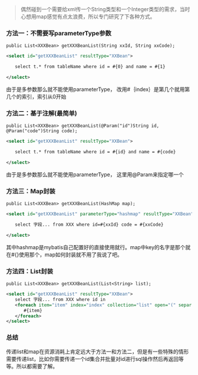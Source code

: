 >偶然碰到一个需要给xml传一个String类型和一个Integer类型的需求，当时心想用map感觉有点太浪费，所以专门研究了下各种方式。

### 方法一：不需要写parameterType参数

```
public List<XXXBean> getXXXBeanList(String xxId, String xxCode);  
```
```xml
<select id="getXXXBeanList" resultType="XXBean">

　　select t.* from tableName where id = #{0} and name = #{1}  

</select>  
```
由于是多参数那么就不能使用parameterType， 改用#｛index｝是第几个就用第几个的索引，索引从0开始


### 方法二：基于注解(最简单)
```
public List<XXXBean> getXXXBeanList(@Param("id")String id, @Param("code")String code);  
```
```xml
<select id="getXXXBeanList" resultType="XXBean">

　　select t.* from tableName where id = #{id} and name = #{code}  

</select>  
```
由于是多参数那么就不能使用parameterType， 这里用@Param来指定哪一个


### 方法三：Map封装
```
public List<XXXBean> getXXXBeanList(HashMap map);  
```

```xml
<select id="getXXXBeanList" parameterType="hashmap" resultType="XXBean">

　　select 字段... from XXX where id=#{xxId} code = #{xxCode}  

</select>  
```

其中hashmap是mybatis自己配置好的直接使用就行。map中key的名字是那个就在#{}使用那个，map如何封装就不用了我说了吧。

### 方法四：List封装
```
public List<XXXBean> getXXXBeanList(List<String> list);  

```
```xml
<select id="getXXXBeanList" resultType="XXBean">
　　select 字段... from XXX where id in
　　<foreach item="item" index="index" collection="list" open="(" separator="," close=")">  
　　　　#{item}  
　　</foreach>  
</select> 
```

### 总结
传递list和map在资源消耗上肯定远大于方法一和方法二，但是有一些特殊的情形需要传递list，比如你需要传递一个id集合并批量对id进行sql操作然后再返回等等。所以都需要了解。

